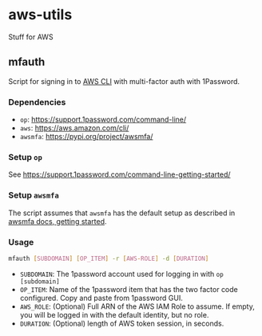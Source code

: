 # aws-utils

Stuff for AWS

## mfauth

Script for signing in to [AWS CLI](https://aws.amazon.com/cli/) with multi-factor auth with 1Password.

### Dependencies

* `op`: https://support.1password.com/command-line/
* `aws`: https://aws.amazon.com/cli/
* `awsmfa`: https://pypi.org/project/awsmfa/

### Setup `op`

See https://support.1password.com/command-line-getting-started/

### Setup `awsmfa`

The script assumes that `awsmfa` has the default setup as described in [awsmfa docs, getting started](https://github.com/dcoker/awsmfa#getting-started).

### Usage

```bash
mfauth [SUBDOMAIN] [OP_ITEM] -r [AWS-ROLE] -d [DURATION]
```

* `SUBDOMAIN`: The 1password account used for logging in with `op [subdomain]`
* `OP_ITEM`: Name of the 1password item that has the two factor code configured. Copy and paste from 1password GUI.
* `AWS_ROLE`: (Optional) Full ARN of the AWS IAM Role to assume. If empty, you will be logged in with the default identity, but no role.
* `DURATION`: (Optional) length of AWS token session, in seconds.
